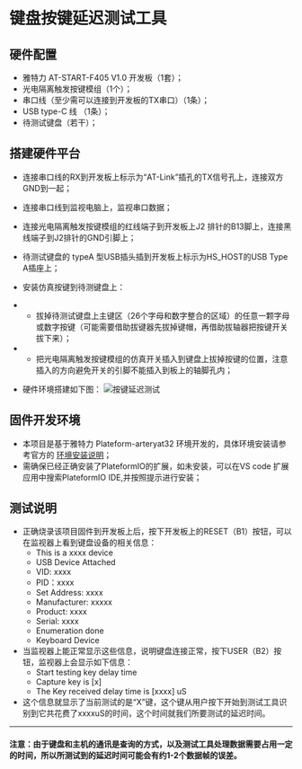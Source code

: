 # 键盘按键延迟测试工具

## 硬件配置
* 雅特力 AT-START-F405 V1.0 开发板（1套）；
* 光电隔离触发按键模组（1个）；
* 串口线（至少需可以连接到开发板的TX串口）（1条）；
* USB type-C 线 （1条）；
* 待测试键盘（若干）；

## 搭建硬件平台
* 连接串口线的RX到开发板上标示为“AT-Link”插孔的TX信号孔上，连接双方GND到一起；
* 连接串口线到监视电脑上，监视串口数据；
* 连接光电隔离触发按键模组的红线端子到开发板上J2 排针的B13脚上，连接黑线端子到J2排针的GND引脚上；
* 待测试键盘的 typeA 型USB插头插到开发板上标示为HS_HOST的USB Type A插座上；

* 安装仿真按键到待测键盘上：
* * 拔掉待测试键盘上主键区（26个字母和数字整合的区域）的任意一颗字母或数字按键（可能需要借助拔键器先拔掉键帽，再借助拔轴器把按键开关拔下来）；
* * 把光电隔离触发按键模组的仿真开关插入到键盘上拔掉按键的位置，注意插入的方向避免开关的引脚不能插入到板上的轴脚孔内；

* 硬件环境搭建如下图：
![按键延迟测试](https://i.imgur.com/NiOZuJj.jpeg)

## 固件开发环境
* 本项目是基于雅特力 Plateform-arteryat32 环境开发的，具体环境安装请参考官方的 [环境安装说明](../../README.md)；
* 需确保已经正确安装了PlateformIO的扩展，如未安装，可以在VS code 扩展应用中搜索PlateformIO IDE,并按照提示进行安装；

## 测试说明
* 正确烧录该项目固件到开发板上后，按下开发板上的RESET（B1）按钮，可以在监视器上看到键盘设备的相关信息：
  * This is a xxxx device
  * USB Device Attached
  * VID: xxxx
  * PID：xxxx
  * Set Address: xxxx
  * Manufacturer: xxxxx
  * Product: xxxx
  * Serial: xxxx
  * Enumeration done
  * Keyboard Device
* 当监视器上能正常显示这些信息，说明键盘连接正常，按下USER（B2）按钮，监视器上会显示如下信息：
  * Start testing key delay time
  * Capture key is [x]
  * The Key received delay time is [xxxx] uS
* 这个信息就显示了当前测试的是“X”键，这个键从用户按下开始到测试工具识别到它共花费了xxxxuS的时间，这个时间就我们所要测试的延迟时间。
-----------------------------------------------------
 #### 注意：由于键盘和主机的通讯是查询的方式，以及测试工具处理数据需要占用一定的时间，所以所测试到的延迟时间可能会有约1-2个数据帧的误差。

